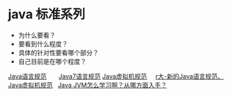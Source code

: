 # java 标准系列
 * 为什么要看？
 * 要看到什么程度？
 * 具体的针对性要看哪个部分？ 
 * 自己目前是在哪个程度？

[Java语言规范](https://docs.oracle.com/javase/specs/)      
[Java7语言规范](https://docs.oracle.com/javase/specs/jls/se7/html/index.html)
[Java虚拟机规范](https://docs.oracle.com/javase/specs/)    
[r大-新的Java语言规范、Java虚拟机规范](http://rednaxelafx.iteye.com/blog/1081626)   
[Java JVM怎么学习啊？从哪方面入手？](https://www.zhihu.com/question/20097631)
